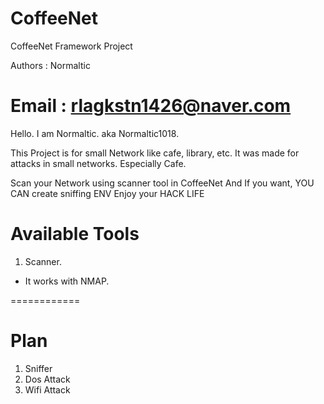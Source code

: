 # **CoffeeNet**
CoffeeNet Framework Project

Authors : Normaltic

Email   : rlagkstn1426@naver.com
============

Hello.
I am Normaltic. aka Normaltic1018.

This Project is for small Network like cafe, library, etc.
It was made for attacks in small networks. Especially Cafe.

Scan your Network using scanner tool in CoffeeNet
And If you want, YOU CAN create sniffing ENV
Enjoy your HACK LIFE 

# **Available Tools**
1) Scanner.
- It works with NMAP.


============
# **Plan**
1) Sniffer
2) Dos Attack
3) Wifi Attack
